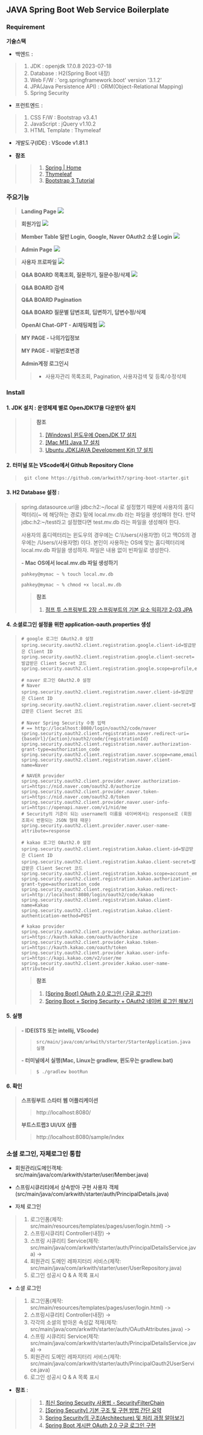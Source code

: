 ## JAVA Spring Boot Web Service Boilerplate
### Requirement
**기술스택**
- 백엔드 : 
>1. JDK : openjdk 17.0.8 2023-07-18
>2. Database : H2(Spring Boot 내장)
>3. Web F/W : 'org.springframework.boot' version '3.1.2'
>4. JPA(Java Persistence API) : ORM(Object-Relational Mapping)
>5. Spring Security

- 프런트엔드 :
>1. CSS F/W : Bootstrap v3.4.1
>2. JavaScript : jQuery v1.10.2
>3. HTML Template : Thymeleaf

- 개발도구(IDE) : VScode v1.81.1

- **참조**
>>1. [Spring | Home](https://spring.io/)
>>1. [Thymeleaf](https://www.thymeleaf.org/)
>>1. [Bootstrap 3 Tutorial](https://www.w3schools.com/bootstrap/default.asp)

### 주요기능
> **Landing Page**
>![](images/landingPage.png)
>

> **회원가입**
>![](images/signup.png)
>

> **Member Table 일반 Login,**
> **Google, Naver OAuth2 소셜 Login**
>![](images/login.png)
>

> **Admin Page**
>![](images/adminPage.png)
>

> **사용자 프로파일**
>![](images/profile.png)
>

> **Q&A BOARD 목록조회, 질문하기, 질문수정/삭제**
>![](images/question_list.png)
>

> **Q&A BOARD 검색**
>
>
> **Q&A BOARD Pagination**
>
>
> **Q&A BOARD 질문별 답변조회, 딥변하기, 답변수정/삭제**
>
>
> **OpenAI Chat-GPT - AI채팅체험**
>![](images/openai_chatgpt.png)
>

> **MY PAGE - 나의가입정보**
>
>
> **MY PAGE - 비밀번호변경**
>
>
> **Admin계정 로그인시**
>> - 사용자관리 목록조회, Pagination, 사용자검색 및 등록/수정삭제 
>

### Install
#### 1. JDK 설치 : 운영체제 별로 OpenJDK17을 다운받아 설치
>> **참조**
>>
>> 1. [[Windows] 윈도우에 OpenJDK 17 설치](https://jiurinie.tistory.com/131)
>> 1. [[Mac M1] Java 17 설치](https://velog.io/@may_yun/Mac-M1-Java-17-%EC%84%A4%EC%B9%98)
>> 1. [Ubuntu JDK(JAVA Development Kit) 17 설치](https://languagestory.tistory.com/154)
>>

#### 2. 터미널 또는 VScode에서 Github Repository Clone
> ``` 
>  git clone https://github.com/arkwith7/spring-boot-starter.git
> ```
#### 3. H2 Database 설정 :
> spring.datasource.url을 jdbc:h2:~/local 로 설정했기 때문에 사용자의 홈디렉터리(~ 에 해당하는 경로) 밑에
> local.mv.db 라는 파일을 생성해야 한다. 만약 jdbc:h2:~/test라고 설정했다면 test.mv.db 라는 파일을 생성해야 한다.
>
> 사용자의 홈디렉터리는 윈도우의 경우에는 C:\Users\(사용자명) 이고 맥OS의 경우에는 /Users/(사용자명) 이다. 본인이 사용하는 OS에 맞는 홈디렉터리에 local.mv.db 파일을 생성하자. 파일은 내용 없이 빈파일로 생성한다.
>
> **- Mac OS에서 local.mv.db 파일 생성하기**
>
> ```
> pahkey@mymac ~ % touch local.mv.db
> ```
>
> ```
> pahkey@mymac ~ % chmod +x local.mv.db
> ```
>
>>**참조**
>>
>> 1. [점프 투 스프링부트 2장 스프링부트의 기본 요소 익히기! 2-03 JPA](https://wikidocs.net/161164)
>>

#### 4. 소셜로그인 설정을 위한 application-oauth.properties 생성
>```
># google 로그인 OAuth2.0 설정
>spring.security.oauth2.client.registration.google.client-id=발급받은 Client ID
>spring.security.oauth2.client.registration.google.client-secret=발급받은 Client Secret 코드
>spring.security.oauth2.client.registration.google.scope=profile,email
>
># naver 로그인 OAuth2.0 설정
># Naver
>spring.security.oauth2.client.registration.naver.client-id=발급받은 Client ID
>spring.security.oauth2.client.registration.naver.client-secret=발급받은 Client Secret 코드
>
># Naver Spring Security 수동 입력
># == http://localhost:8080/login/oauth2/code/naver
>spring.security.oauth2.client.registration.naver.redirect-uri={baseUrl}/{action}/oauth2/code/{registrationId}
>spring.security.oauth2.client.registration.naver.authorization-grant-type=authorization_code
>spring.security.oauth2.client.registration.naver.scope=name,email,nickname
>spring.security.oauth2.client.registration.naver.client-name=Naver
> 
># NAVER provider
>spring.security.oauth2.client.provider.naver.authorization-uri=https://nid.naver.com/oauth2.0/authorize
>spring.security.oauth2.client.provider.naver.token-uri=https://nid.naver.com/oauth2.0/token
>spring.security.oauth2.client.provider.naver.user-info-uri=https://openapi.naver.com/v1/nid/me
># Security의 기준이 되는 username의 이름을 네이버에서는 response로 (회원 조회시 반환되는 JSON 형태 때문)
>spring.security.oauth2.client.provider.naver.user-name-attribute=response
>
># kakao 로그인 OAuth2.0 설정
>spring.security.oauth2.client.registration.kakao.client-id=발급받은 Client ID
>spring.security.oauth2.client.registration.kakao.client-secret=발급받은 Client Secret 코드
>spring.security.oauth2.client.registration.kakao.scope=account_email,profile_nickname
>spring.security.oauth2.client.registration.kakao.authorization-grant-type=authorization_code
>spring.security.oauth2.client.registration.kakao.redirect-uri=http://localhost:8080/login/oauth2/code/kakao
>spring.security.oauth2.client.registration.kakao.client-name=Kakao
>spring.security.oauth2.client.registration.kakao.client-authentication-method=POST
>
># kakao provider
>spring.security.oauth2.client.provider.kakao.authorization-uri=https://kauth.kakao.com/oauth/authorize
>spring.security.oauth2.client.provider.kakao.token-uri=https://kauth.kakao.com/oauth/token
>spring.security.oauth2.client.provider.kakao.user-info-uri=https://kapi.kakao.com/v2/user/me
>spring.security.oauth2.client.provider.kakao.user-name-attribute=id
>
>```
>> **참조**
>
>> 1. [[Spring Boot] OAuth 2.0 로그인 (구글 로그인)](https://chb2005.tistory.com/182)
>> 2. [Spring Boot + Spring Security + OAuth2 네이버 로그인 해보기](https://velog.io/@mardi2020/Spring-Boot-Spring-Security-OAuth2-%EB%84%A4%EC%9D%B4%EB%B2%84-%EB%A1%9C%EA%B7%B8%EC%9D%B8-%ED%95%B4%EB%B3%B4%EA%B8%B0)
>>

#### 5. 실행
>**- IDE(STS 또는 intellij, VScode)**
>>```
>>src/main/java/com/arkwith/starter/StarterApplication.java 실행
>>```
>**- 터미널에서 실행(Mac, Linux는 gradlew, 윈도우는 gradlew.bat)**
>>```
>> $ ./gradlew bootRun
>>```

#### 6. 확인
>**스프링부트 스타터 웹 어플리케이션**
>> http://localhost:8080/
>>
>**부트스트랩3 UI/UX 샴플**
>> http://localhost:8080/sample/index

### 소셜 로그인, 자체로그인 통합
- 회원관리(도메인객체: src/main/java/com/arkwith/starter/user/Member.java)
- 스프링시큐리티에서 상속받아 구현 사용자 객체(src/main/java/com/arkwith/starter/auth/PrincipalDetails.java)

- 자체 로그인
>1. 로그인폼(제작: src/main/resources/templates/pages/user/login.html) -> 
>2. 스프링시큐리티 Controller(내장) -> 
>3. 스프링 시큐리티 Service(제작: src/main/java/com/arkwith/starter/auth/PrincipalDetailsService.java)  ->
>4. 회원관리 도메인 레파지터리 서비스(제작: src/main/java/com/arkwith/starter/user/UserRepository.java)
>5. 로그인 성공시 Q & A 목록 표시

- 소셜 로그인
>1. 로그인폼(제작: src/main/resources/templates/pages/user/login.html) -> 
>2. 스프링시큐리티 Controller(내장) -> 
>3. 각각의 소셜의 받아온 속성값 적재(제작: src/main/java/com/arkwith/starter/auth/OAuthAttributes.java) ->
>4. 스프링 시큐리티 Service(제작: src/main/java/com/arkwith/starter/auth/PrincipalDetailsService.java)  ->
>5. 회원관리 도메인 레파지터리 서비스(제작: src/main/java/com/arkwith/starter/auth/PrincipalOauth2UserService.java)
>6. 로그인 성공시 Q & A 목록 표시

- **참조** :
>>1. [최신 Spring Security 사용법 - SecurityFilterChain](https://samori.tistory.com/64)
>>2. [[Spring Security] 기본 구조 및 구현 방법 간단 요약](https://to-moneyking.tistory.com/78)
>>3. [Spring Security의 구조(Architecture) 및 처리 과정 알아보기](https://dev-coco.tistory.com/174)
>>3. [Spring Boot 게시판 OAuth 2.0 구글 로그인 구현](https://dev-coco.tistory.com/128)